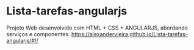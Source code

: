 # Lista-tarefas-angularjs
Projeto Web desenvolvido com HTML + CSS + ANGULARJS, abordando serviços e componentes.
https://alexandervieira.github.io/Lista-tarefas-angularjs/#!/
